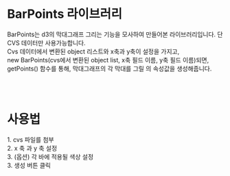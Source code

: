 <h1>BarPoints 라이브러리</h1>
<p>
BarPoints는 d3의 막대그래프 그리는 기능을 모사하여 만들어본 라이브러리입니다. 단 CVS 데이터만 사용가능합니다.<br/>
Cvs 데이터에서 변환된 object 리스트와 x축과 y축이 설정을 가지고,<br/>
new BarPoints(cvs에서 변환된 object list, x축 필드 이름, y축 필드 이름)되면, <br/>
getPoints() 함수를 통해, 막대그래프의 각 막대를 그릴 <rect>의 속성값을 생성해줍니다.<br/>
</p>
<br/>
<br/>
<h1>사용법</h1>
<p>
1. cvs 파일를 첨부<br/>
2. x 축 과 y 축 설정<br/>
3. (옵션) 각 바에 적용될 색상 설정 <br/>
3. 생성 버튼 클릭
</p>
  
 
